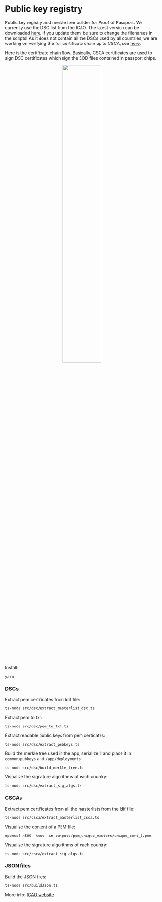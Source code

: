 # Public key registry

Public key registry and merkle tree builder for Proof of Passport.
We currently use the DSC list from the ICAO. The latest version can be downloaded [here](https://download.pkd.icao.int/). If you update them, be sure to change the filenames in the scripts!
As it does not contain all the DSCs used by all countries, we are working on verifying the full certificate chain up to CSCA, see [here](https://github.com/zk-passport/proof-of-passport/issues/37).

Here is the certificate chain flow. Basically, CSCA certificates are used to sign DSC certificates which sign the SOD files contained in passport chips.

<p align="center">
  <img src="https://i.imgur.com/5h0S9Eh.jpeg" width="50%" height="50%">
</p>

Install:
```
yarn
```

### DSCs

Extract pem certificates from ldif file:
```
ts-node src/dsc/extract_masterlist_dsc.ts
```

Extract pem to txt:
```
ts-node src/dsc/pem_to_txt.ts
```

Extract readable public keys from pem certicates:
```
ts-node src/dsc/extract_pubkeys.ts
```

Build the merkle tree used in the app, serialize it and place it in `common/pubkeys` and `/app/deployments`:
```
ts-node src/dsc/build_merkle_tree.ts
```

Visualize the signature algorithms of each country:
```
ts-node src/dsc/extract_sig_algs.ts
```

### CSCAs 

Extract pem certificates from all the masterlists from the ldif file:
```
ts-node src/csca/extract_masterlist_csca.ts
```

Visualize the content of a PEM file:
```
openssl x509 -text -in outputs/pem_unique_masters/unique_cert_0.pem
```

Visualize the signature algorithms of each country:
```
ts-node src/csca/extract_sig_algs.ts
```


### JSON files

Build the JSON files:
```
ts-node src/buildJson.ts
```

More info: [ICAO website](https://www.icao.int/Security/FAL/PKD/Pages/icao-master-list.aspx)